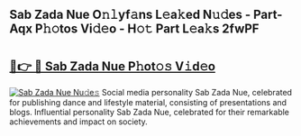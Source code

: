 ## Sab Zada Nue O𝚗𝚕yf𝚊ns L𝚎a𝚔ed N𝚞𝚍es - Part-Aqx P𝚑𝚘tos Vi𝚍𝚎o - H𝚘𝚝 Part L𝚎a𝚔s 2fwPF

# <h2><a href="http://kf3ycp.oniu.top/?m=Sab+Zada+Nue">🔗👉 🔴 Sab Zada Nue P𝚑ot𝚘𝚜 V𝚒d𝚎o</a></h2>

[![Sab Zada Nue Nu𝚍e𝚜](https://i.imgur.com/0qMVB7G.gif)](http://kf3ycp.oniu.top/?m=Sab+Zada+Nue)
Social media personality Sab Zada Nue, celebrated for publishing dance and lifestyle material, consisting of presentations and blogs. Influential personality Sab Zada Nue, celebrated for their remarkable achievements and impact on society.  

